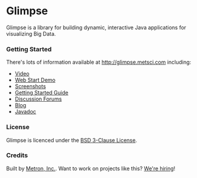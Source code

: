 # Glimpse

Glimpse is a library for building dynamic, interactive Java applications for visualizing Big Data.

### Getting Started

There's lots of information available at http://glimpse.metsci.com including:

* [Video](http://metsci.github.com/glimpse/videos.html)
* [Web Start Demo](http://metsci.github.com/glimpse/webstart.html)
* [Screenshots](http://metsci.github.com/glimpse/screenshots.html)
* [Getting Started Guide](http://metsci.github.com/glimpse/guide.html)
* [Discussion Forums](https://groups.google.com/forum/?fromgroups#!forum/metsci-glimpse)
* [Blog](http://metsci.github.com/glimpse/blog.html)
* [Javadoc](http://glimpse.metsci.com/apidocs/1.3.x/index.html)

### License

Glimpse is licenced under the [BSD 3-Clause License](https://github.com/metsci/glimpse/blob/master/LICENSE).

### Credits

Built by [Metron, Inc.](http://www.metsci.com). Want to work on projects like this? [We're hiring](http://www.metsci.com/Default.aspx?tabid=164)!

